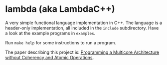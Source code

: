 # lambda (aka LambdaC++)

A very simple functional language implementation in C++. The language is a
header-only implementation, all included in the `include` subdirectory. Have a
look at the example programs in `examples`.

Run `make help` for some instructions to run a program.

The paper describing this project is: [Programming a Multicore Architecture without Coherency and Atomic Operations](http://eprints.eemcs.utwente.nl/24377/).

